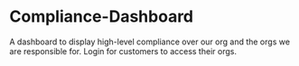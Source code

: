 # Compliance-Dashboard
A dashboard to display high-level compliance over our org and the orgs we are responsible for. Login for customers to access their orgs.
